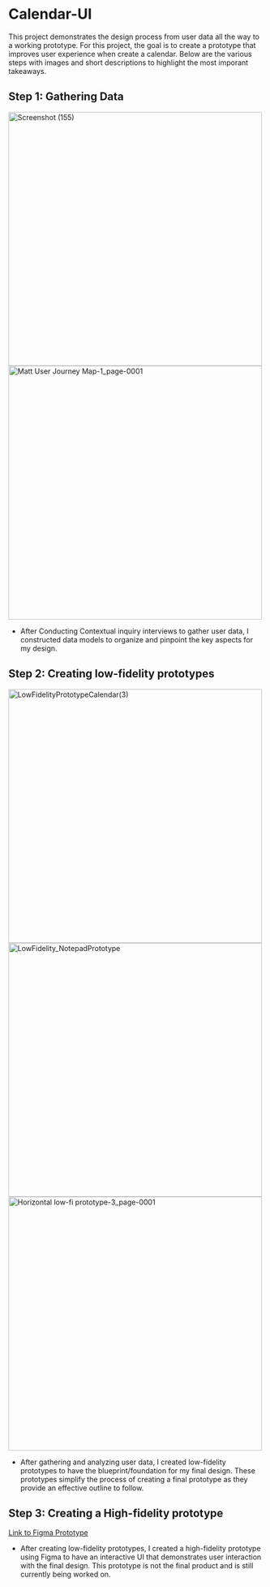 # Calendar-UI
This project demonstrates the design process from user data all the way to a working prototype. For this project, the goal is to create a prototype that improves user experience when create a calendar. Below are the various steps with images and short descriptions to highlight the most imporant takeaways. 
## Step 1: Gathering Data
<img width="500" alt="Screenshot (155)" src="https://github.com/user-attachments/assets/b431c3bb-1d20-4957-9b54-a420bae47865" />
<img width="500" alt="Matt User Journey Map-1_page-0001" src="https://github.com/user-attachments/assets/ea52df21-33ed-4729-b968-6af3f37bde87" />

* After Conducting Contextual inquiry interviews to gather user data, I constructed data models to organize and pinpoint the key aspects for my design. 
## Step 2: Creating low-fidelity prototypes
<img width="500" alt="LowFidelityPrototypeCalendar(3)" src="https://github.com/user-attachments/assets/6744255d-c880-4a02-b7ef-0eaa65e692ba" />
<img width="500" alt="LowFidelity_NotepadPrototype" src="https://github.com/user-attachments/assets/6483fe3c-aa09-4bf3-bc3f-0f46eac0fa12" />
<img width="500" alt="Horizontal low-fi prototype-3_page-0001" src="https://github.com/user-attachments/assets/8daf0e70-5c2c-46ef-a6a8-a06024f27086" />

* After gathering and analyzing user data, I created low-fidelity prototypes to have the blueprint/foundation for my final design. These prototypes simplify the process of creating a final prototype as they provide an effective outline to follow. 
## Step 3: Creating a High-fidelity prototype
[Link to Figma Prototype](https://www.figma.com/design/2TcXg6EuimWIbtoujwrXOa/Calendar-UI?node-id=1-800&t=ngrJVuwt1Q7JifN2-0)

* After creating low-fidelity prototypes, I created a high-fidelity prototype using Figma to have an interactive UI that demonstrates user interaction with the final design. 
This prototype is not the final product and is still currently being worked on. 

